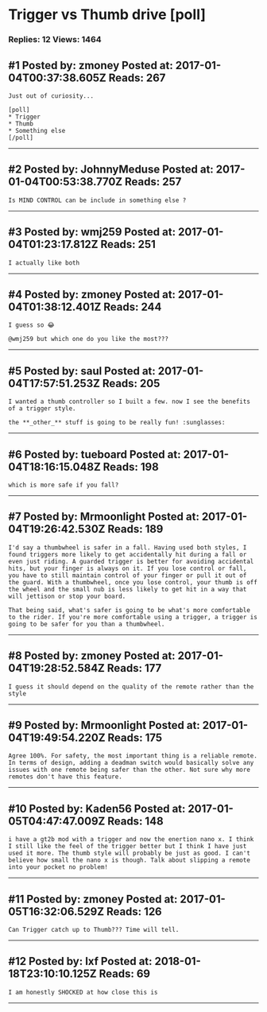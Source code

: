 # Trigger vs Thumb drive \[poll\]

### Replies: 12 Views: 1464

## \#1 Posted by: zmoney Posted at: 2017-01-04T00:37:38.605Z Reads: 267

```
Just out of curiosity...

[poll]
* Trigger
* Thumb
* Something else
[/poll]
```

---
## \#2 Posted by: JohnnyMeduse Posted at: 2017-01-04T00:53:38.770Z Reads: 257

```
Is MIND CONTROL can be include in something else ?
```

---
## \#3 Posted by: wmj259 Posted at: 2017-01-04T01:23:17.812Z Reads: 251

```
I actually like both
```

---
## \#4 Posted by: zmoney Posted at: 2017-01-04T01:38:12.401Z Reads: 244

```
I guess so 😂

@wmj259 but which one do you like the most???
```

---
## \#5 Posted by: saul Posted at: 2017-01-04T17:57:51.253Z Reads: 205

```
I wanted a thumb controller so I built a few. now I see the benefits of a trigger style. 

the **_other_** stuff is going to be really fun! :sunglasses:
```

---
## \#6 Posted by: tueboard Posted at: 2017-01-04T18:16:15.048Z Reads: 198

```
which is more safe if you fall?
```

---
## \#7 Posted by: Mrmoonlight Posted at: 2017-01-04T19:26:42.530Z Reads: 189

```
I'd say a thumbwheel is safer in a fall. Having used both styles, I found triggers more likely to get accidentally hit during a fall or even just riding. A guarded trigger is better for avoiding accidental hits, but your finger is always on it. If you lose control or fall, you have to still maintain control of your finger or pull it out of the guard. With a thumbwheel, once you lose control, your thumb is off the wheel and the small nub is less likely to get hit in a way that will jettison or stop your board. 

That being said, what's safer is going to be what's more comfortable to the rider. If you're more comfortable using a trigger, a trigger is going to be safer for you than a thumbwheel.
```

---
## \#8 Posted by: zmoney Posted at: 2017-01-04T19:28:52.584Z Reads: 177

```
I guess it should depend on the quality of the remote rather than the style
```

---
## \#9 Posted by: Mrmoonlight Posted at: 2017-01-04T19:49:54.220Z Reads: 175

```
Agree 100%. For safety, the most important thing is a reliable remote. In terms of design, adding a deadman switch would basically solve any issues with one remote being safer than the other. Not sure why more remotes don't have this feature.
```

---
## \#10 Posted by: Kaden56 Posted at: 2017-01-05T04:47:47.009Z Reads: 148

```
i have a gt2b mod with a trigger and now the enertion nano x. I think I still like the feel of the trigger better but I think I have just used it more. The thumb style will probably be just as good. I can't believe how small the nano x is though. Talk about slipping a remote into your pocket no problem!
```

---
## \#11 Posted by: zmoney Posted at: 2017-01-05T16:32:06.529Z Reads: 126

```
Can Trigger catch up to Thumb??? Time will tell.
```

---
## \#12 Posted by: Ixf Posted at: 2018-01-18T23:10:10.125Z Reads: 69

```
I am honestly SHOCKED at how close this is
```

---
